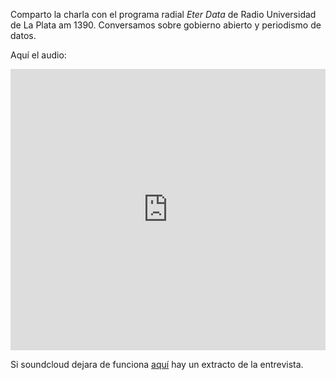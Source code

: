 <html><body><p>Comparto la charla con el programa radial <em>Eter Data</em> de Radio Universidad de La Plata am 1390.
Conversamos sobre gobierno abierto y periodismo de datos.

Aquí el audio:

<iframe src="https://w.soundcloud.com/player/?url=https%3A//api.soundcloud.com/tracks/175531460&amp;auto_play=false&amp;hide_related=false&amp;show_comments=true&amp;show_user=true&amp;show_reposts=false&amp;visual=true" width="100%" height="450" frameborder="no" scrolling="no"></iframe>

Si soundcloud dejara de funciona <a href="http://andresvazquez.com.ar/data/otros/Eterdata-extracto-Entrevista.mp3" target="_blank">aquí</a> hay un extracto de la entrevista.</p></body></html>